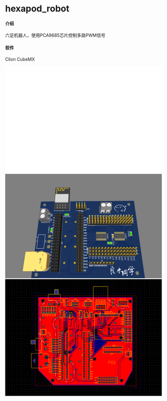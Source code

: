 # hexapod_robot

#### 介绍
六足机器人，使用PCA9685芯片控制多路PWM信号

#### 软件
Clion CubeMX

![输入图片说明](%E5%B1%8F%E5%B9%95%E6%88%AA%E5%9B%BE%202023-09-08%20174515.png)
![输入图片说明](image.png)
![输入图片说明](image2.png)
